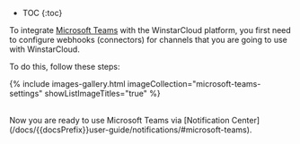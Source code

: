 * TOC
{:toc}

To integrate [Microsoft Teams](https://www.microsoft.com/en-us/microsoft-teams/group-chat-software/) with the WinstarCloud platform, you first need to configure webhooks (connectors) for channels that you are going to use with WinstarCloud.

To do this, follow these steps:

{% include images-gallery.html imageCollection="microsoft-teams-settings" showListImageTitles="true" %}

<br>
Now you are ready to use Microsoft Teams via [Notification Center](/docs/{{docsPrefix}}user-guide/notifications/#microsoft-teams).
